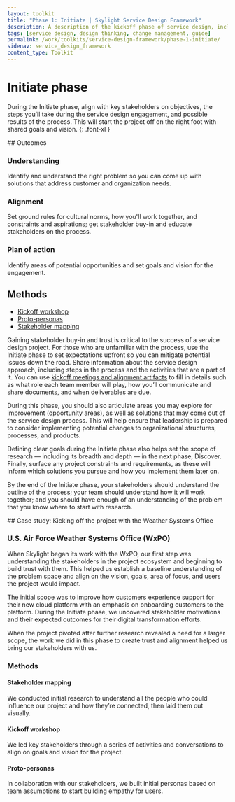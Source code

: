 ```yaml
---
layout: toolkit
title: "Phase 1: Initiate | Skylight Service Design Framework"
description: A description of the kickoff phase of service design, including outcomes and methods.
tags: [service design, design thinking, change management, guide]
permalink: /work/toolkits/service-design-framework/phase-1-initiate/
sidenav: service_design_framework
content_type: Toolkit
---
```


# Initiate phase

During the Initiate phase, align with key stakeholders on objectives, the steps you’ll take during the service design engagement, and possible results of the process. This will start the project off on the right foot with shared goals and vision.
{: .font-xl }

<div class="callout--tip callout--summary" markdown="1">
## Outcomes

### Understanding

Identify and understand the right problem so you can come up with solutions that address customer and organization needs.

### Alignment

Set ground rules for cultural norms, how you'll work together, and constraints and aspirations; get stakeholder buy-in and educate stakeholders on the process.

### Plan of action

Identify areas of potential opportunities and set goals and vision for the engagement.

## Methods
- [Kickoff workshop](/work/toolkits/service-design-framework/methods/alignment-kickoff-workshop/)
- [Proto-personas](/work/toolkits/service-design-framework/methods/proto-personas/)
- [Stakeholder mapping](/work/toolkits/service-design-framework/methods/stakeholder-mapping/)
</div>

Gaining stakeholder buy-in and trust is critical to the success of a service design project. For those who are unfamiliar with the process, use the Initiate phase to set expectations upfront so you can mitigate potential issues down the road. Share information about the service design approach, including steps in the process and the activities that are a part of it. You can use [kickoff meetings and alignment artifacts](/work/toolkits/service-design-framework/methods/alignment-kickoff-workshop/) to fill in details such as what role each team member will play, how you’ll communicate and share documents, and when deliverables are due.

During this phase, you should also articulate areas you may explore for improvement (opportunity areas), as well as solutions that may come out of the service design process. This will help ensure that leadership is prepared to consider implementing potential changes to organizational structures, processes, and products.

Defining clear goals during the Initiate phase also helps set the scope of research — including its breadth and depth — in the next phase, Discover. Finally, surface any project constraints and requirements, as these will inform which solutions you pursue and how you implement them later on.

By the end of the Initiate phase, your stakeholders should understand the outline of the process; your team should understand how it will work together; and you should have enough of an understanding of the problem that you know where to start with research.

<div class="callout callout--case-study" markdown="1">
## Case study: Kicking off the project with the Weather Systems Office

### U.S. Air Force Weather Systems Office (WxPO)

When Skylight began its work with the WxPO, our first step was understanding the stakeholders in the project ecosystem and beginning to build trust with them. This helped us establish a baseline understanding of the problem space and align on the vision, goals, area of focus, and users the project would impact.

The initial scope was to improve how customers experience support for their new cloud platform with an emphasis on onboarding customers to the platform. During the Initiate phase, we uncovered stakeholder motivations and their expected outcomes for their digital transformation efforts.

When the project pivoted after further research revealed a need for a larger scope, the work we did in this phase to create trust and alignment helped us bring our stakeholders with us.

### Methods

#### Stakeholder mapping

We conducted initial research to understand all the people who could influence our project and how they’re connected, then laid them out visually.

#### Kickoff workshop

We led key stakeholders through a series of activities and conversations to align on goals and vision for the project.

#### Proto-personas

In collaboration with our stakeholders, we built initial personas based on team assumptions to start building empathy for users.
</div>
